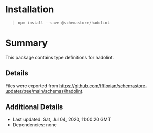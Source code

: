 # Installation
> `npm install --save @schemastore/hadolint`

# Summary
This package contains type definitions for hadolint.

## Details
Files were exported from https://github.com/ffflorian/schemastore-updater/tree/main/schemas/hadolint.

## Additional Details
* Last updated: Sat, Jul 04, 2020, 11:00:20 GMT
* Dependencies: none
